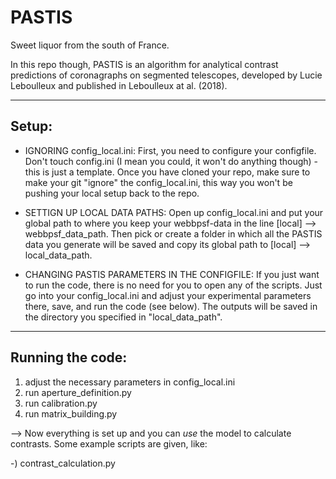 # PASTIS
Sweet liquor from the south of France.

In this repo though, PASTIS is an algorithm for analytical contrast predictions of coronagraphs on segmented telescopes, developed by Lucie Leboulleux and published in Leboulleux at al. (2018).

------
Setup:
------
- IGNORING config_local.ini:
First, you need to configure your configfile. Don't touch config.ini (I mean you could, it won't do anything though) - this is just a template. Once you have cloned your repo, make sure to make your git "ignore" the config_local.ini, this way you won't be pushing your local setup back to the repo.

- SETTIGN UP LOCAL DATA PATHS:
Open up config_local.ini and put your global path to where you keep your webbpsf-data in the line [local] --> webbpsf_data_path. Then pick or create a folder in which all the PASTIS data you generate will be saved and copy its global path to [local] --> local_data_path.

- CHANGING PASTIS PARAMETERS IN THE CONFIGFILE:
If you just want to run the code, there is no need for you to open any of the scripts. Just go into your config_local.ini and adjust your experimental parameters there, save, and run the code (see below). The outputs will be saved in the directory you specified in "local_data_path".

-----------------
Running the code:
-----------------

1) adjust the necessary parameters in config_local.ini
2) run aperture_definition.py
3) run calibration.py
4) run matrix_building.py

--> Now everything is set up and you can *use* the model to calculate contrasts. Some example scripts are given, like:

-) contrast_calculation.py
